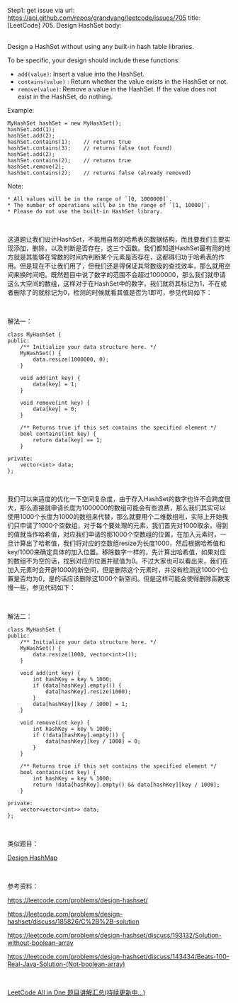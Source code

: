 Step1: get issue via url: https://api.github.com/repos/grandyang/leetcode/issues/705 
 title:[LeetCode] 705. Design HashSet 
 body:  
  

Design a HashSet without using any built-in hash table libraries.

To be specific, your design should include these functions:

  * `add(value)`: Insert a value into the HashSet. 
  * `contains(value)` : Return whether the value exists in the HashSet or not.
  * `remove(value)`: Remove a value in the HashSet. If the value does not exist in the HashSet, do nothing.



  
Example:
    
    
    MyHashSet hashSet = new MyHashSet();
    hashSet.add(1);         
    hashSet.add(2);         
    hashSet.contains(1);    // returns true
    hashSet.contains(3);    // returns false (not found)
    hashSet.add(2);          
    hashSet.contains(2);    // returns true
    hashSet.remove(2);          
    hashSet.contains(2);    // returns false (already removed)
    

  
Note:

    * All values will be in the range of `[0, 1000000]`.
    * The number of operations will be in the range of `[1, 10000]`.
    * Please do not use the built-in HashSet library.



 

这道题让我们设计HashSet，不能用自带的哈希表的数据结构，而且要我们主要实现添加，删除，以及判断是否存在，这三个函数。我们都知道HashSet最有用的地方就是其能够在常数的时间内判断某个元素是否存在，这都得归功于哈希表的作用。但是现在不让我们用了，但我们还是得保证其常数级的查找效率，那么就用空间来换时间吧。既然题目中说了数字的范围不会超过1000000，那么我们就申请这么大空间的数组，这样对于在HashSet中的数字，我们就将其标记为1，不在或者删除了的就标记为0，检测的时候就看其值是否为1即可，参见代码如下：

 

解法一：
    
    
    class MyHashSet {
    public:
        /** Initialize your data structure here. */
        MyHashSet() {
            data.resize(1000000, 0);
        }
        
        void add(int key) {
            data[key] = 1;
        }
        
        void remove(int key) {
            data[key] = 0;
        }
        
        /** Returns true if this set contains the specified element */
        bool contains(int key) {
            return data[key] == 1;
        }
        
    private:
        vector<int> data;
    };

 

我们可以来适度的优化一下空间复杂度，由于存入HashSet的数字也许不会跨度很大，那么直接就申请长度为1000000的数组可能会有些浪费，那么我们其实可以使用1000个长度为1000的数组来代替，那么就要用个二维数组啦，实际上开始我们只申请了1000个空数组，对于每个要处理的元素，我们首先对1000取余，得到的值就当作哈希值，对应我们申请的那1000个空数组的位置，在加入元素时，一旦计算出了哈希值，我们将对应的空数组resize为长度1000，然后根据哈希值和key/1000来确定具体的加入位置。移除数字一样的，先计算出哈希值，如果对应的数组不为空的话，找到对应的位置并赋值为0。不过大家也可以看出来，我们在加入元素时会开辟1000的新空间，但是删除这个元素时，并没有检测这1000个位置是否均为0，是的话应该删除这1000个新空间。但是这样可能会使得删除函数变慢一些，参见代码如下： 

 

解法二：
    
    
    class MyHashSet {
    public:
        /** Initialize your data structure here. */
        MyHashSet() {
            data.resize(1000, vector<int>());
        }
        
        void add(int key) {
            int hashKey = key % 1000;
            if (data[hashKey].empty()) {
                data[hashKey].resize(1000);
            } 
            data[hashKey][key / 1000] = 1;
        }
        
        void remove(int key) {
            int hashKey = key % 1000;
            if (!data[hashKey].empty()) {
                data[hashKey][key / 1000] = 0;
            } 
        }
        
        /** Returns true if this set contains the specified element */
        bool contains(int key) {
            int hashKey = key % 1000;
            return !data[hashKey].empty() && data[hashKey][key / 1000];
        }
        
    private:
        vector<vector<int>> data;
    };

 

类似题目：

[Design HashMap](https://www.cnblogs.com/grandyang/p/9972764.html)

 

参考资料：

<https://leetcode.com/problems/design-hashset/>

<https://leetcode.com/problems/design-hashset/discuss/185826/C%2B%2B-solution>

<https://leetcode.com/problems/design-hashset/discuss/193132/Solution-without-boolean-array>

<https://leetcode.com/problems/design-hashset/discuss/143434/Beats-100-Real-Java-Solution-(Not-boolean-array)>

 

[LeetCode All in One 题目讲解汇总(持续更新中...)](http://www.cnblogs.com/grandyang/p/4606334.html)
